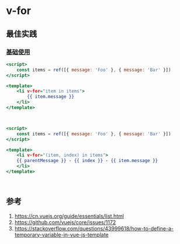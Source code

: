 # v-for

## 最佳实践

### [基础使用](https://cn.vuejs.org/guide/essentials/list#v-for)

```htm
<script>
    const items = ref([{ message: 'Foo' }, { message: 'Bar' }])
</script>

<template>
    <li v-for="item in items">
        {{ item.message }}
    </li>
</template>


```


```htm


<script>
    const items = ref([{ message: 'Foo' }, { message: 'Bar' }])
</script>

<template>
    <li v-for="(item, index) in items">
    {{ parentMessage }} - {{ index }} - {{ item.message }}
    </li>
</template>




```











## 参考

1. <https://cn.vuejs.org/guide/essentials/list.html>
2. <https://github.com/vuejs/core/issues/1172>
3. <https://stackoverflow.com/questions/43999618/how-to-define-a-temporary-variable-in-vue-js-template>
